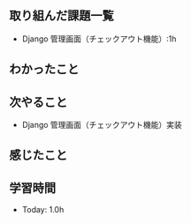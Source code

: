 ## 取り組んだ課題一覧
- Django 管理画面（チェックアウト機能）:1h


## わかったこと

## 次やること
- Django 管理画面（チェックアウト機能）実装
## 感じたこと

## 学習時間
- Today: 1.0h